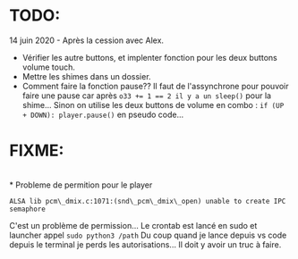 # TODO:

14 juin 2020 - Après la cession avec Alex.
<br>
* Vérifier les autre buttons, et implenter fonction pour les deux buttons volume touch.
* Mettre les shimes dans un dossier. 
* Comment faire la fonction pause?? Il faut de l'assynchrone pour pouvoir faire une pause car après `o33 += 1 == 2 il y a un sleep()` pour la shime... Sinon on utilise les deux buttons de volume en combo : `if (UP + DOWN): player.pause()` en pseudo code...

# FIXME:
<br>
* Probleme de permition pour le player

`ALSA lib pcm\_dmix.c:1071:(snd\_pcm\_dmix\_open) unable to create IPC semaphore`

C'est un problème de permission... Le crontab est lancé en sudo et launcher appel `sudo python3 /path`
Du coup quand je lance depuis vs code depuis le terminal je perds les autorisations... Il doit y avoir un truc à faire.
